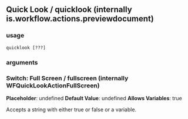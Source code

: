 
## Quick Look / quicklook (internally is.workflow.actions.previewdocument)

### usage
`quicklook [???]`

### arguments
### Switch: Full Screen / fullscreen (internally WFQuickLookActionFullScreen)
**Placeholder**: undefined
**Default Value**: undefined
**Allows Variables**: true


Accepts a string with either true or false
or a variable.
